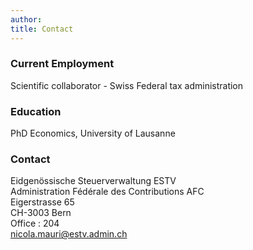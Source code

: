 ```yaml
---
author: 
title: Contact
---
```

### Current Employment
Scientific collaborator  - Swiss Federal tax administration

### Education
PhD Economics, University of Lausanne

### Contact

Eidgenössische Steuerverwaltung ESTV \
Administration Fédérale des Contributions AFC\
Eigerstrasse 65 \
CH-3003 Bern\
Office : 204\
[nicola.mauri@estv.admin.ch](mailto:nicola.mauri@estv.admin.ch)